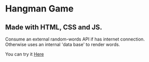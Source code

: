 #  Hangman Game
## Made with HTML, CSS and JS.

Consume an external random-words API if has internet connection. Otherwise uses an internal 'data base' to render words.

You can try it [Here](https://hangmangame2022.netlify.app/)
